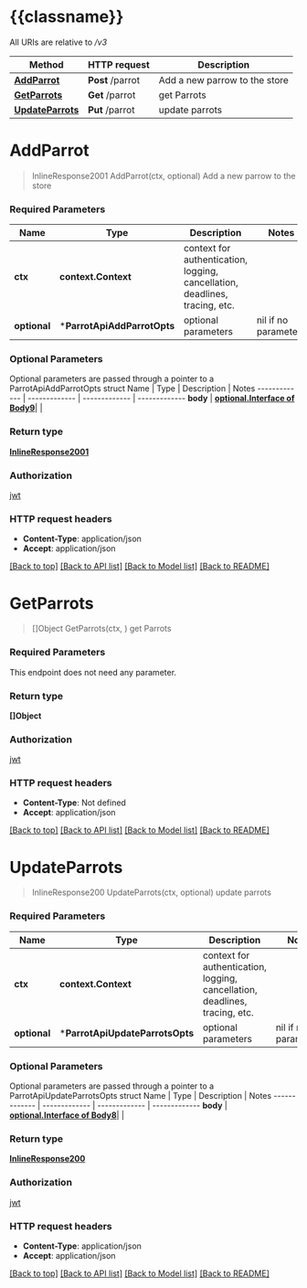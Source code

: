 # {{classname}}

All URIs are relative to */v3*

Method | HTTP request | Description
------------- | ------------- | -------------
[**AddParrot**](ParrotApi.md#AddParrot) | **Post** /parrot | Add a new parrow to the store
[**GetParrots**](ParrotApi.md#GetParrots) | **Get** /parrot | get Parrots
[**UpdateParrots**](ParrotApi.md#UpdateParrots) | **Put** /parrot | update parrots

# **AddParrot**
> InlineResponse2001 AddParrot(ctx, optional)
Add a new parrow to the store

### Required Parameters

Name | Type | Description  | Notes
------------- | ------------- | ------------- | -------------
 **ctx** | **context.Context** | context for authentication, logging, cancellation, deadlines, tracing, etc.
 **optional** | ***ParrotApiAddParrotOpts** | optional parameters | nil if no parameters

### Optional Parameters
Optional parameters are passed through a pointer to a ParrotApiAddParrotOpts struct
Name | Type | Description  | Notes
------------- | ------------- | ------------- | -------------
 **body** | [**optional.Interface of Body9**](Body9.md)|  | 

### Return type

[**InlineResponse2001**](inline_response_200_1.md)

### Authorization

[jwt](../README.md#jwt)

### HTTP request headers

 - **Content-Type**: application/json
 - **Accept**: application/json

[[Back to top]](#) [[Back to API list]](../README.md#documentation-for-api-endpoints) [[Back to Model list]](../README.md#documentation-for-models) [[Back to README]](../README.md)

# **GetParrots**
> []Object GetParrots(ctx, )
get Parrots

### Required Parameters
This endpoint does not need any parameter.

### Return type

**[]Object**

### Authorization

[jwt](../README.md#jwt)

### HTTP request headers

 - **Content-Type**: Not defined
 - **Accept**: application/json

[[Back to top]](#) [[Back to API list]](../README.md#documentation-for-api-endpoints) [[Back to Model list]](../README.md#documentation-for-models) [[Back to README]](../README.md)

# **UpdateParrots**
> InlineResponse200 UpdateParrots(ctx, optional)
update parrots

### Required Parameters

Name | Type | Description  | Notes
------------- | ------------- | ------------- | -------------
 **ctx** | **context.Context** | context for authentication, logging, cancellation, deadlines, tracing, etc.
 **optional** | ***ParrotApiUpdateParrotsOpts** | optional parameters | nil if no parameters

### Optional Parameters
Optional parameters are passed through a pointer to a ParrotApiUpdateParrotsOpts struct
Name | Type | Description  | Notes
------------- | ------------- | ------------- | -------------
 **body** | [**optional.Interface of Body8**](Body8.md)|  | 

### Return type

[**InlineResponse200**](inline_response_200.md)

### Authorization

[jwt](../README.md#jwt)

### HTTP request headers

 - **Content-Type**: application/json
 - **Accept**: application/json

[[Back to top]](#) [[Back to API list]](../README.md#documentation-for-api-endpoints) [[Back to Model list]](../README.md#documentation-for-models) [[Back to README]](../README.md)

